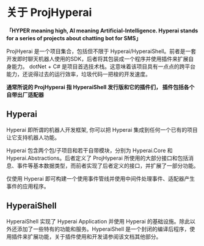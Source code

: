# 关于 ProjHyperai

**「HYPER meaning high, AI meaning Artificial-Intelligence. Hyperai stands for a series of projects about chatting bot for SMS」**

ProjHyerai 是一个项目集合，包括但不限于 Hyperai/HyperaiShell。前者是一套开发即时聊天机器人使用的SDK，后者将其包装成一个程序并使用插件来扩展自身能力。
dotNet + C# 是项目首选技术栈。这意味着该项目具有一点点的跨平台能力，还说得过去的运行效率，垃圾代码一把梭的开发速度。

**通常所说的 ProjHyperai 指 HyperaiShell 发行版和它的插件们， 插件包括各个自带出厂适配器**

## Hyperai

Hyperai 即所谓的机器人开发框架, 你可以把 Hyperai 集成到任何一个已有的项目让它支持机器人功能。

Hyperai 包含两个包/子项目和若干自带模块，分别为 Hyperai.Core 和 Hyperai.Abstractions。后者定义了 ProjHyperai 所使用的大部分接口和包括消息、事件等基本数据类型，而前者实现了后者定义的接口，并扩展了一部分功能。

仅使用 Hyperai 即可构建一个使用事件管线并使用中间件处理事件、适配器产生事件的应用程序。

## HyperaiShell

HyperaiShell 实现了 Hyperai Application 并使用 Hyperai 的基础设施。除此以外还添加了一些特有的功能和服务。HyperaiShell 是一个封闭的编译后程序，使用插件来扩展功能，关于插件使用和开发请参阅该文档其他部分。